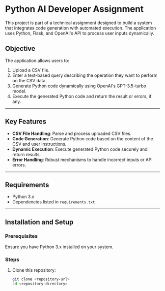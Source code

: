 # Python AI Developer Assignment

This project is part of a technical assignment designed to build a system that integrates code generation with automated execution. The application uses Python, Flask, and OpenAI's API to process user inputs dynamically.

## Objective

The application allows users to:
1. Upload a CSV file.
2. Enter a text-based query describing the operation they want to perform on the CSV data.
3. Generate Python code dynamically using OpenAI's GPT-3.5-turbo model.
4. Execute the generated Python code and return the result or errors, if any.

---

## Key Features

- **CSV File Handling**: Parse and process uploaded CSV files.
- **Code Generation**: Generate Python code based on the content of the CSV and user instructions.
- **Dynamic Execution**: Execute generated Python code securely and return results.
- **Error Handling**: Robust mechanisms to handle incorrect inputs or API errors.

---

## Requirements

- Python 3.x
- Dependencies listed in `requirements.txt`

---

## Installation and Setup

### Prerequisites
Ensure you have Python 3.x installed on your system.

### Steps
1. Clone this repository:
   ```bash
   git clone <repository-url>
   cd <repository-directory>